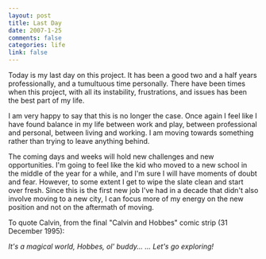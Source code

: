 ```yaml
--- 
layout: post
title: Last Day
date: 2007-1-25
comments: false
categories: life
link: false
---
```

Today is my last day on this project. It has been a good two and a half years professionally, and a tumultuous time personally. There have been times when this project, with all its instability, frustrations, and issues has been the best part of my life.

I am very happy to say that this is no longer the case. Once again I feel like I have found balance in my life between work and play, between professional and personal, between living and working. I am moving towards something rather than trying to leave anything behind.

The coming days and weeks will hold new challenges and new opportunities. I'm going to feel like the kid who moved to a new school in the middle of the year for a while, and I'm sure I will have moments of doubt and fear. However, to some extent I get to wipe the slate clean and start over fresh. Since this is the first new job I've had in a decade that didn't also involve moving to a new city, I can focus more of my energy on the new position and not on the aftermath of moving.

To quote Calvin, from the final "Calvin and Hobbes" comic strip (31 December 1995):

<cite>
It's a magical world, Hobbes, ol' buddy... ... Let's go exploring!
</cite>
